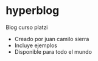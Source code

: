 # hyperblog
Blog curso platzi


* Creado por juan camilo sierra
* Incluye ejemplos
* Disponible para todo el mundo